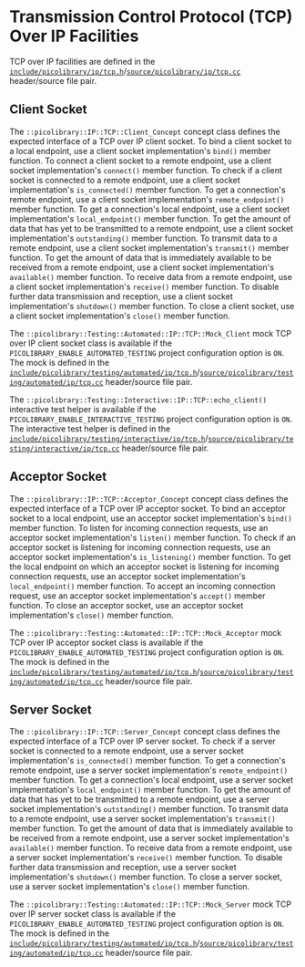 # Transmission Control Protocol (TCP) Over IP Facilities
TCP over IP facilities are defined in the
[`include/picolibrary/ip/tcp.h`](https://github.com/apcountryman/picolibrary/blob/main/include/picolibrary/ip/tcp.h)/[`source/picolibrary/ip/tcp.cc`](https://github.com/apcountryman/picolibrary/blob/main/source/picolibrary/ip/tcp.cc)
header/source file pair.

## Client Socket
The `::picolibrary::IP::TCP::Client_Concept` concept class defines the expected interface
of a TCP over IP client socket.
To bind a client socket to a local endpoint, use a client socket implementation's `bind()`
member function.
To connect a client socket to a remote endpoint, use a client socket implementation's
`connect()` member function.
To check if a client socket is connected to a remote endpoint, use a client socket
implementation's `is_connected()` member function.
To get a connection's remote endpoint, use a client socket implementation's
`remote_endpoint()` member function.
To get a connection's local endpoint, use a client socket implementation's
`local_endpoint()` member function.
To get the amount of data that has yet to be transmitted to a remote endpoint, use a
client socket implementation's `outstanding()` member function.
To transmit data to a remote endpoint, use a client socket implementation's `transmit()`
member function.
To get the amount of data that is immediately available to be received from a remote
endpoint, use a client socket implementation's `available()` member function.
To receive data from a remote endpoint, use a client socket implementation's `receive()`
member function.
To disable further data transmission and reception, use a client socket implementation's
`shutdown()` member function.
To close a client socket, use a client socket implementation's `close()` member function.

The `::picolibrary::Testing::Automated::IP::TCP::Mock_Client` mock TCP over IP client
socket class is available if the `PICOLIBRARY_ENABLE_AUTOMATED_TESTING` project
configuration option is `ON`.
The mock is defined in the
[`include/picolibrary/testing/automated/ip/tcp.h`](https://github.com/apcountryman/picolibrary/blob/main/include/picolibrary/testing/automated/ip/tcp.h)/[`source/picolibrary/testing/automated/ip/tcp.cc`](https://github.com/apcountryman/picolibrary/blob/main/source/picolibrary/testing/automated/ip/tcp.cc)
header/source file pair.

The `::picolibrary::Testing::Interactive::IP::TCP::echo_client()` interactive test helper
is available if the `PICOLIBRARY_ENABLE_INTERACTIVE_TESTING` project configuration option
is `ON`.
The interactive test helper is defined in the
[`include/picolibrary/testing/interactive/ip/tcp.h`](https://github.com/apcountryman/picolibrary/blob/main/include/picolibrary/testing/interactive/ip/tcp.h)/[`source/picolibrary/testing/interactive/ip/tcp.cc`](https://github.com/apcountryman/picolibrary/blob/main/source/picolibrary/testing/interactive/ip/tcp.cc)
header/source file pair.

## Acceptor Socket
The `::picolibrary::IP::TCP::Acceptor_Concept` concept class defines the expected
interface of a TCP over IP acceptor socket.
To bind an acceptor socket to a local endpoint, use an acceptor socket implementation's
`bind()` member function.
To listen for incoming connection requests, use an acceptor socket implementation's
`listen()` member function.
To check if an acceptor socket is listening for incoming connection requests, use an
acceptor socket implementation's `is_listening()` member function.
To get the local endpoint on which an acceptor socket is listening for incoming connection
requests, use an acceptor socket implementation's `local_endpoint()` member function.
To accept an incoming connection request, use an acceptor socket implementation's
`accept()` member function.
To close an acceptor socket, use an acceptor socket implementation's `close()` member
function.

The `::picolibrary::Testing::Automated::IP::TCP::Mock_Acceptor` mock TCP over IP acceptor
socket class is available if the `PICOLIBRARY_ENABLE_AUTOMATED_TESTING` project
configuration option is `ON`.
The mock is defined in the
[`include/picolibrary/testing/automated/ip/tcp.h`](https://github.com/apcountryman/picolibrary/blob/main/include/picolibrary/testing/automated/ip/tcp.h)/[`source/picolibrary/testing/automated/ip/tcp.cc`](https://github.com/apcountryman/picolibrary/blob/main/source/picolibrary/testing/automated/ip/tcp.cc)
header/source file pair.

## Server Socket
The `::picolibrary::IP::TCP::Server_Concept` concept class defines the expected interface
of a TCP over IP server socket.
To check if a server socket is connected to a remote endpoint, use a server socket
implementation's `is_connected()` member function.
To get a connection's remote endpoint, use a server socket implementation's
`remote_endpoint()` member function.
To get a connection's local endpoint, use a server socket implementation's
`local_endpoint()` member function.
To get the amount of data that has yet to be transmitted to a remote endpoint, use a
server socket implementation's `outstanding()` member function.
To transmit data to a remote endpoint, use a server socket implementation's `transmit()`
member function.
To get the amount of data that is immediately available to be received from a remote
endpoint, use a server socket implementation's `available()` member function.
To receive data from a remote endpoint, use a server socket implementation's `receive()`
member function.
To disable further data transmission and reception, use a server socket implementation's
`shutdown()` member function.
To close a server socket, use a server socket implementation's `close()` member function.

The `::picolibrary::Testing::Automated::IP::TCP::Mock_Server` mock TCP over IP server
socket class is available if the `PICOLIBRARY_ENABLE_AUTOMATED_TESTING` project
configuration option is `ON`.
The mock is defined in the
[`include/picolibrary/testing/automated/ip/tcp.h`](https://github.com/apcountryman/picolibrary/blob/main/include/picolibrary/testing/automated/ip/tcp.h)/[`source/picolibrary/testing/automated/ip/tcp.cc`](https://github.com/apcountryman/picolibrary/blob/main/source/picolibrary/testing/automated/ip/tcp.cc)
header/source file pair.
